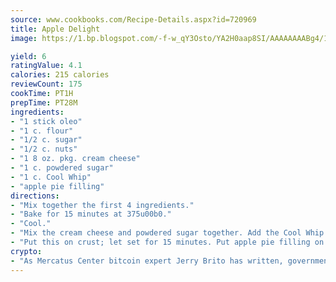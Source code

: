 ```yaml
---
source: www.cookbooks.com/Recipe-Details.aspx?id=720969
title: Apple Delight
image: https://1.bp.blogspot.com/-f-w_qY3Osto/YA2H0aap8SI/AAAAAAAABg4/17myAO5s9b8JksYvWDXpYkaDlcY0g6k_gCLcBGAsYHQ/s296/3.png

yield: 6
ratingValue: 4.1
calories: 215 calories
reviewCount: 175
cookTime: PT1H
prepTime: PT28M
ingredients:
- "1 stick oleo"
- "1 c. flour"
- "1/2 c. sugar"
- "1/2 c. nuts"
- "1 8 oz. pkg. cream cheese"
- "1 c. powdered sugar"
- "1 c. Cool Whip"
- "apple pie filling"
directions:
- "Mix together the first 4 ingredients."
- "Bake for 15 minutes at 375u00b0."
- "Cool."
- "Mix the cream cheese and powdered sugar together. Add the Cool Whip."
- "Put this on crust; let set for 15 minutes. Put apple pie filling on top of this."
crypto:
- "As Mercatus Center bitcoin expert Jerry Brito has written, government regulation can either be ham-fisted or light to the touch."
---
```

